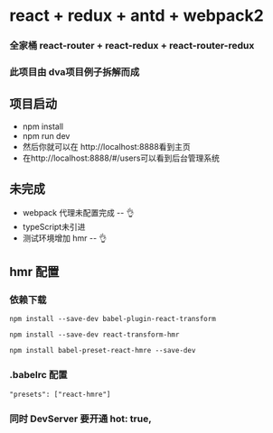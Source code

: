 # react + redux + antd + webpack2
### 全家桶 react-router + react-redux + react-router-redux
### 此项目由 dva项目例子拆解而成
## 项目启动
- npm install
- npm run dev
- 然后你就可以在 http://localhost:8888看到主页
- 在http://localhost:8888/#/users可以看到后台管理系统

## 未完成
- webpack 代理未配置完成 -- 👌
- typeScript未引进
- 测试环境增加 hmr -- 👌 

## hmr 配置 
### 依赖下载

```npm install --save-dev babel-plugin-react-transform``` 

```npm install --save-dev react-transform-hmr```

```npm install babel-preset-react-hmre --save-dev```


### .babelrc 配置

```"presets": ["react-hmre"]```

### 同时 DevServer 要开通 hot: true,